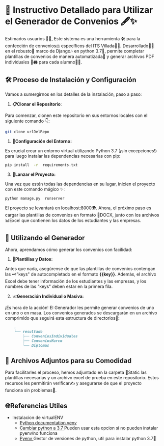 
# 📜 Instructivo Detallado para Utilizar el Generador de Convenios 🖋️✨

  

Estimados usuarios 👥👥,
Este sistema es una herramienta 🛠️ para la confección de convenios⚖ específicos del ITS Villada👨‍🏫. Desarrollado👨‍💻 en el robusto🦾 marco de Django🎶 en python 3.7🐍, permite completar plantillas de convenios de manera automatizada🤖 y generar archivos PDF individuales 📜🖨️ para cada alumno👨‍🎓.

## 🛠️ Proceso de Instalación y Configuración

Vamos a sumergirnos en los detalles de la instalación, paso a paso:

  

1.  **📋Clonar el Repositorio**:

  

Para comenzar, clonen este repositorio en sus entornos locales con el siguiente comando 👇:

```bash
git clone urlDelRepo
```

1.  **💼Configuración del Entorno:**

Es crucial crear un entorno virtual utilizando Python 3.7 (¡sin excepciones!) para luego instalar las dependencias necesarias con pip:

```bash
pip install  -r  requirements.txt
```

3.  **🚀Lanzar el Proyecto:**

Una vez que estén todas las dependencias en su lugar, inicien el proyecto con este comando mágico ✨:

```bash
python manage.py  runserver
```

  

El proyecto se levantará en localhost:8000🌍. Ahora, el próximo paso es cargar las plantillas de convenios en formato 📎DOCX, junto con los archivos 📊Excel que contienen los datos de los estudiantes y las empresas.

## 📂 Utilizando el Generador

 
Ahora, aprendamos cómo generar los convenios con facilidad:

1.  **📑Plantillas y Datos:**

Antes que nada, asegúrense de que las plantillas de convenios contengan las 🗝"keys" de autocompletado en el formato **{{key}}**. Además, el archivo Excel debe tener información de los estudiantes y las empresas, y los nombres de las "keys" deben estar en la primera fila.

  

2.  **📈Generación Individual o Masiva:**

¡Es hora de la acción! El Generador les permite generar convenios de uno en uno o en masa. Los convenios generados se descargarán en un archivo comprimido que seguirá esta estructura de directorios🌳:


```markdown
	.
	└── resultado
		├── ConveniosIndividuales
		├── ConveniosMarco
		└── Diplomas
```
  

## 📎 Archivos Adjuntos para su Comodidad

  
Para facilitarles el proceso, hemos adjuntado en la carpeta 🧱Static las plantillas necesarias y un archivo excel de prueba en este repositorio. Estos recursos les permitirán verificar✍ y asegurarse de que el proyecto funciona sin problemas🥳.

  

## 🌐Referencias Utiles

- Instalacion de virtualENV
	- [Python documentation venv](https://docs.python.org/3/library/venv.html)
	- [Cambiar python a 3.7 ](https://tellor.io/blog/how-to-install-python-3-9-and-venv-on-ubuntu/)
		Pueden usar esta opcion si no pueden instalar pyenv/no funciona
	- [Pyenv ](https://github.com/pyenv/pyenv)
		Gestor de versiones de python, util para instalar python 3.7🐍

